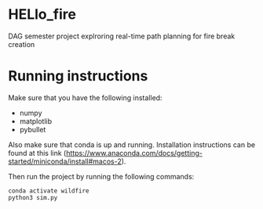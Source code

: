 # HELlo_fire
DAG semester project explroring real-time path planning for fire break creation


# Running instructions
Make sure that you have the following installed: 
- numpy 
- matplotlib
- pybullet

Also make sure that conda is up and running. Installation instructions can be found at this link (https://www.anaconda.com/docs/getting-started/miniconda/install#macos-2).

Then run the project by running the following commands: 
``` 
conda activate wildfire
python3 sim.py 
```